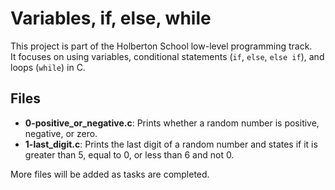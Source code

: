 # Variables, if, else, while

This project is part of the Holberton School low-level programming track.  
It focuses on using variables, conditional statements (`if`, `else`, `else if`), and loops (`while`) in C.

## Files

- **0-positive_or_negative.c**: Prints whether a random number is positive, negative, or zero.  
- **1-last_digit.c**: Prints the last digit of a random number and states if it is greater than 5, equal to 0, or less than 6 and not 0.  

More files will be added as tasks are completed.
